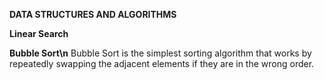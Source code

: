 **DATA STRUCTURES AND ALGORITHMS**

**Linear Search**

**Bubble Sort\n**
Bubble Sort is the simplest sorting algorithm that works by repeatedly swapping the adjacent elements if they are in the wrong order. 
